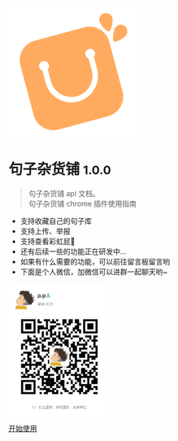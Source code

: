 
![logo](_media/logo.svg)

# 句子杂货铺 <small>1.0.0</small>

> 句子杂货铺 api 文档。  
> 句子杂货铺 chrome 插件使用指南

- 支持收藏自己的句子库
- 支持上传、举报
- 支持查看彩虹屁🌈
- 还有后续一些的功能正在研发中...
- 如果有什么需要的功能，可以前往留言板留言哟
- 下面是个人微信，加微信可以进群一起聊天哟~


<img src="./docs/_media/wx_qrcode.jpeg" width = "200" height = "260" alt="图片名称" align=center />

[开始使用](/plug)